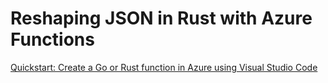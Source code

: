 # Reshaping JSON in Rust with Azure Functions

[Quickstart: Create a Go or Rust function in Azure using Visual Studio Code](https://docs.microsoft.com/en-us/azure/azure-functions/create-first-function-vs-code-other?tabs=rust%2Cwindows)